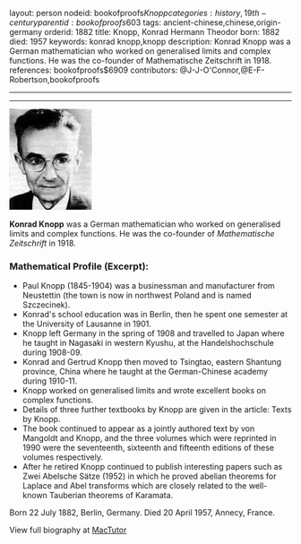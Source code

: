 layout: person
nodeid: bookofproofs$Knopp
categories: history,19th-century
parentid: bookofproofs$603
tags: ancient-chinese,chinese,origin-germany
orderid: 1882
title: Knopp, Konrad Hermann Theodor
born: 1882
died: 1957
keywords: konrad knopp,knopp
description: Konrad Knopp was a German mathematician who worked on generalised limits and complex functions. He was the co-founder of Mathematische Zeitschrift in 1918.
references: bookofproofs$6909
contributors: @J-J-O'Connor,@E-F-Robertson,bookofproofs

---



---

![Knopp.jpg](https://github.com/bookofproofs/bookofproofs.github.io/blob/main/_sources/_assets/images/portraits/Knopp.jpg?raw=true)

**Konrad Knopp** was a German mathematician who worked on generalised limits and complex functions. He was the co-founder of _Mathematische Zeitschrift_ in 1918.

### Mathematical Profile (Excerpt):
* Paul Knopp (1845-1904) was a businessman and manufacturer from Neustettin (the town is now in northwest Poland and is named Szczecinek).
* Konrad's school education was in Berlin, then he spent one semester at the University of Lausanne in 1901.
* Knopp left Germany in the spring of 1908 and travelled to Japan where he taught in Nagasaki in western Kyushu, at the Handelshochschule during 1908-09.
* Konrad and Gertrud Knopp then moved to Tsingtao, eastern Shantung province, China where he taught at the German-Chinese academy during 1910-11.
* Knopp worked on generalised limits and wrote excellent books on complex functions.
* Details of three further textbooks by Knopp are given in the article: Texts by Knopp.
* The book continued to appear as a jointly authored text by von Mangoldt and Knopp, and the three volumes which were reprinted in 1990 were the seventeenth, sixteenth and fifteenth editions of these volumes respectively.
* After he retired Knopp continued to publish interesting papers such as Zwei Abelsche Sätze (1952) in which he proved abelian theorems for Laplace and Abel transforms which are closely related to the well-known Tauberian theorems of Karamata.

Born 22 July 1882, Berlin, Germany. Died 20 April 1957, Annecy, France.

View full biography at [MacTutor](https://mathshistory.st-andrews.ac.uk/Biographies/Knopp/)
